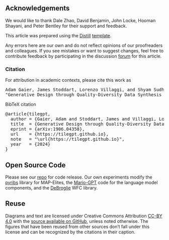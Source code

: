 ## Acknowledgements

We would like to thank Dale Zhao, David Benjamin, John Locke, Hooman Shayani, 
and Peter Bentley for their support and feedback.

This article was prepared using the [Distill](https://distill.pub) [template](https://github.com/distillpub/template). 

Any errors here are our own and do not reflect opinions of our proofreaders and colleagues. If you see mistakes or want to suggest changes, feel free to contribute feedback by participating in the discussion [forum](https://github.com/tilegpt/tilegpt.github.io/issues) for this article.

<h3 id="citation">Citation</h3>

For attribution in academic contexts, please cite this work as

<pre class="citation short">Adam Gaier, James Stoddart, Lorenzo Villaggi, and Shyam Sudhakaran, 
"Generative Design through Quality-Diversity Data Synthesis and Language Models", 2024.</pre>
 

BibTeX citation

<pre class="citation long">@article{tilegpt,
  author = {Gaier, Adam and Stoddart, James and Villaggi, Lorenzo and Sudhakara, Shyam}
  title  = {Generative Design through Quality-Diversity Data Synthesis and Language Models},
  eprint = {arXiv:1906.04358},
  url    = {https://tilegpt.github.io},
  note   = "\url{https://tilegpt.github.io}",
  year   = {2024}
}</pre>

## Open Source Code

Please see our [repo](https://github.com/agaier/tilegpt) for code release. Our
own experiments modify the [pyribs](https://pyribs.org/) library for MAP-Elites, the [Mario-GPT](https://github.com/shyamsn97/mario-gpt) code for the language model components, and the [DeBroglie](https://boristhebrave.github.io/DeBroglie/) WFC library.

## Reuse

Diagrams and text are licensed under Creative Commons Attribution [CC-BY 4.0](https://creativecommons.org/licenses/by/4.0/) with the [source available on GitHub](https://github.com/tilegpt/tilegpt.github.io), unless noted otherwise. The figures that have been reused from other sources don’t fall under this license and can be recognized by the citations in their caption.

<!-- 
## Supplementary Materials

For further discussion about the implementation details of the experiments, and results for multiple independent runs of the search algorithms, please refer to the Supplementary Materials section in the [pdf](https://arxiv.org/abs/1906.04358) version of this article. -->

